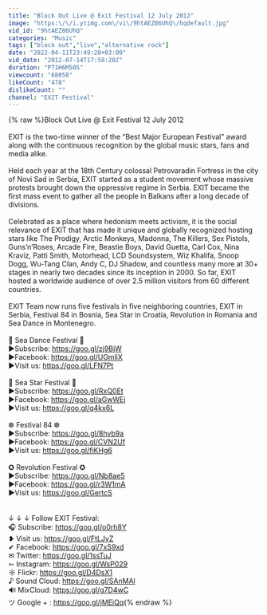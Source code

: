 ```yaml
---
title: "Block Out Live @ Exit Festival 12 July 2012"
image: "https:\/\/i.ytimg.com\/vi\/9htAEZ86UhQ\/hqdefault.jpg"
vid_id: "9htAEZ86UhQ"
categories: "Music"
tags: ["block out","live","alternative rock"]
date: "2022-04-11T23:49:28+03:00"
vid_date: "2012-07-14T17:58:20Z"
duration: "PT1H6M50S"
viewcount: "68058"
likeCount: "478"
dislikeCount: ""
channel: "EXIT Festival"
---
```

{% raw %}Block Out Live @ Exit Festival 12 July 2012<br /><br />EXIT is the two-time winner of the “Best Major European Festival” award along with the continuous recognition by the global music stars, fans and media alike. <br /><br />Held each year at the 18th Century colossal Petrovaradin Fortress in the city of Novi Sad in Serbia, EXIT started as a student movement whose massive protests brought down the oppressive regime in Serbia. EXIT became the first mass event to gather all the people in Balkans after a long decade of divisions. <br /><br />Celebrated as a place where hedonism meets activism, it is the social relevance of EXIT that has made it unique and globally recognized hosting stars like The Prodigy, Arctic Monkeys, Madonna, The Killers, Sex Pistols, Guns’n’Roses, Arcade Fire, Beastie Boys, David Guetta, Carl Cox, Nina Kraviz, Patti Smith, Motorhead, LCD Soundsystem, Wiz Khalifa, Snoop Dogg, Wu-Tang Clan, Andy C, DJ Shadow, and countless many more at 30+ stages in nearly two decades since its inception in 2000. So far, EXIT hosted a worldwide audience of over 2.5 million visitors from 60 different countries.<br /><br />EXIT Team now runs five festivals in five neighboring countries, EXIT in Serbia, Festival 84 in Bosnia, Sea Star in Croatia, Revolution in Romania and Sea Dance in Montenegro.<br /><br />💙 Sea Dance Festival 💙<br />►Subscribe: <a rel="nofollow" target="blank" href="https://goo.gl/zj9BjW">https://goo.gl/zj9BjW</a><br />►Facebook: <a rel="nofollow" target="blank" href="https://goo.gl/UGmliX">https://goo.gl/UGmliX</a><br />►Visit us: <a rel="nofollow" target="blank" href="https://goo.gl/LFN7Pt">https://goo.gl/LFN7Pt</a><br /><br />🌟 Sea Star Festival 🌟<br /> ►Subscribe: <a rel="nofollow" target="blank" href="https://goo.gl/RxQ0Et">https://goo.gl/RxQ0Et</a><br /> ►Facebook: <a rel="nofollow" target="blank" href="https://goo.gl/aGwWEj">https://goo.gl/aGwWEj</a><br /> ►Visit us:  <a rel="nofollow" target="blank" href="https://goo.gl/q4kx6L">https://goo.gl/q4kx6L</a><br /><br />❆ Festival 84 ❆<br />►Subscribe: <a rel="nofollow" target="blank" href="https://goo.gl/8hvb9a">https://goo.gl/8hvb9a</a><br />►Facebook: <a rel="nofollow" target="blank" href="https://goo.gl/CVN2Uf">https://goo.gl/CVN2Uf</a><br />►Visit us: <a rel="nofollow" target="blank" href="https://goo.gl/fiKHg6">https://goo.gl/fiKHg6</a><br /><br />✪ Revolution Festival ✪<br />►Subscribe: <a rel="nofollow" target="blank" href="https://goo.gl/Nb8ae5">https://goo.gl/Nb8ae5</a><br />►Facebook: <a rel="nofollow" target="blank" href="https://goo.gl/r3W1mA">https://goo.gl/r3W1mA</a><br />►Visit us: <a rel="nofollow" target="blank" href="https://goo.gl/GertcS">https://goo.gl/GertcS</a><br /><br /><br />↓ ↓ ↓ Follow EXIT Festival:<br />🎧 Subscribe: <a rel="nofollow" target="blank" href="https://goo.gl/o0rh8Y">https://goo.gl/o0rh8Y</a><br />❥ Visit us: <a rel="nofollow" target="blank" href="https://goo.gl/FtLJvZ">https://goo.gl/FtLJvZ</a><br />✔ Facebook: <a rel="nofollow" target="blank" href="https://goo.gl/7xS9xd">https://goo.gl/7xS9xd</a><br />✉ Twitter: <a rel="nofollow" target="blank" href="https://goo.gl/1ssTuJ">https://goo.gl/1ssTuJ</a><br />➳ Instagram: <a rel="nofollow" target="blank" href="https://goo.gl/WsP029">https://goo.gl/WsP029</a><br />☼ Flickr: <a rel="nofollow" target="blank" href="https://goo.gl/D4DsX1">https://goo.gl/D4DsX1</a><br />♪ Sound Cloud: <a rel="nofollow" target="blank" href="https://goo.gl/SAnMAl">https://goo.gl/SAnMAl</a><br />🔊 MixCloud: <a rel="nofollow" target="blank" href="https://goo.gl/g7D4wC">https://goo.gl/g7D4wC</a><br />ツ Google + : <a rel="nofollow" target="blank" href="https://goo.gl/jMEiQq">https://goo.gl/jMEiQq</a>{% endraw %}
